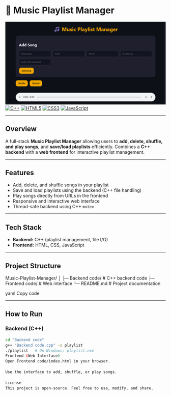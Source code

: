 # 🎵 Music Playlist Manager

![Music Playlist Manager](frontend-screenshot.png)
[![C++](https://img.shields.io/badge/Backend-C++-blue)](https://isocpp.org/) [![HTML5](https://img.shields.io/badge/Frontend-HTML5-orange)](https://developer.mozilla.org/en-US/docs/Web/HTML) [![CSS3](https://img.shields.io/badge/CSS3-blue)](https://developer.mozilla.org/en-US/docs/Web/CSS) [![JavaScript](https://img.shields.io/badge/JavaScript-yellow)](https://developer.mozilla.org/en-US/docs/Web/JavaScript)


---

## **Overview**
A full-stack **Music Playlist Manager** allowing users to **add, delete, shuffle, and play songs**, and **save/load playlists** efficiently. Combines a **C++ backend** with a **web frontend** for interactive playlist management.

---

## **Features**
- Add, delete, and shuffle songs in your playlist  
- Save and load playlists using the backend (C++ file handling)  
- Play songs directly from URLs in the frontend  
- Responsive and interactive web interface  
- Thread-safe backend using C++ `mutex`  

---

## **Tech Stack**
- **Backend:** C++ (playlist management, file I/O)  
- **Frontend:** HTML, CSS, JavaScript  

---

## **Project Structure**
Music-Playlist-Manager/
│
├─ Backend code/ # C++ backend code
├─ Frontend code/ # Web interface
└─ README.md # Project documentation

yaml
Copy code

---

## **How to Run**

### Backend (C++)
```bash
cd "Backend code"
g++ "Backend code.cpp" -o playlist
./playlist   # On Windows: playlist.exe
Frontend (Web Interface)
Open Frontend code/index.html in your browser.

Use the interface to add, shuffle, or play songs.

License
This project is open-source. Feel free to use, modify, and share.
